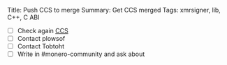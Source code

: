 Title: Push CCS to merge
Summary: Get CCS merged
Tags: xmrsigner, lib, C++, C ABI

- [ ] Check again [CCS](https://repo.getmonero.org/monero-project/ccs-proposals/-/merge_requests/495)
- [ ] Contact plowsof
- [ ] Contact Tobtoht
- [ ] Write in #monero-community and ask about
